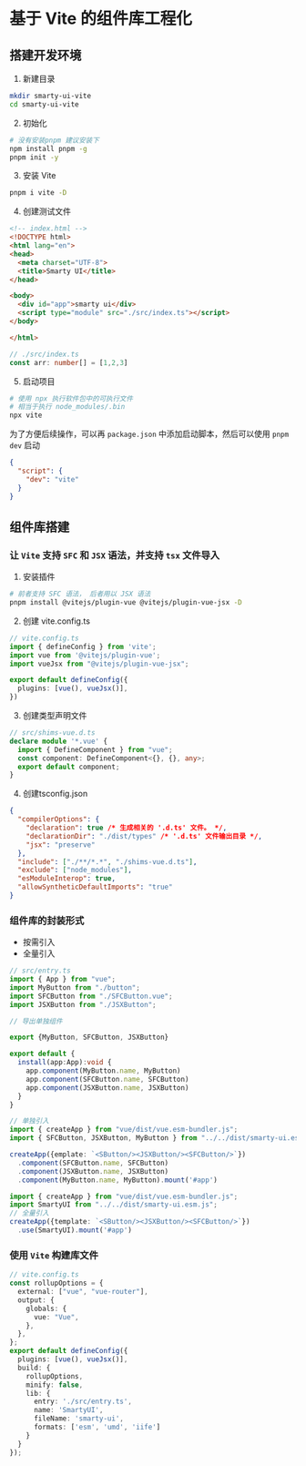 # 基于 Vite 的组件库工程化

## 搭建开发环境

1. 新建目录

```sh
mkdir smarty-ui-vite
cd smarty-ui-vite
```

2. 初始化

```sh
# 没有安装pnpm 建议安装下
npm install pnpm -g
pnpm init -y
```

3. 安装 Vite

```sh
pnpm i vite -D
```

4. 创建测试文件

```html
<!-- index.html -->
<!DOCTYPE html>
<html lang="en">
<head>
  <meta charset="UTF-8">
  <title>Smarty UI</title>
</head>

<body>
  <div id="app">smarty ui</div>
  <script type="module" src="./src/index.ts"></script>
</body>

</html>
```

```ts
// ./src/index.ts
const arr: number[] = [1,2,3]
```

5. 启动项目

```sh
# 使用 npx 执行软件包中的可执行文件
# 相当于执行 node_modules/.bin
npx vite
```

为了方便后续操作，可以再 `package.json` 中添加启动脚本，然后可以使用 `pnpm dev` 启动

```json
{
  "script": {
    "dev": "vite"
  }
}
```

## 组件库搭建

### 让 `Vite` 支持 `SFC` 和 `JSX` 语法，并支持 `tsx` 文件导入

1. 安装插件

```sh
# 前者支持 SFC 语法， 后者用以 JSX 语法
pnpm install @vitejs/plugin-vue @vitejs/plugin-vue-jsx -D
```

2. 创建 vite.config.ts

```ts
// vite.config.ts
import { defineConfig } from 'vite';
import vue from '@vitejs/plugin-vue';
import vueJsx from "@vitejs/plugin-vue-jsx";

export default defineConfig({
  plugins: [vue(), vueJsx()],
})
```

3. 创建类型声明文件

```ts
// src/shims-vue.d.ts
declare module '*.vue' {
  import { DefineComponent } from "vue";
  const component: DefineComponent<{}, {}, any>;
  export default component;
}
```

4. 创建tsconfig.json

```json
{
  "compilerOptions": {
    "declaration": true /* 生成相关的 '.d.ts' 文件。 */,
    "declarationDir": "./dist/types" /* '.d.ts' 文件输出目录 */,
    "jsx": "preserve"
  },
  "include": ["./**/*.*", "./shims-vue.d.ts"],
  "exclude": ["node_modules"],
  "esModuleInterop": true,
  "allowSyntheticDefaultImports": "true"
}

```

### 组件库的封装形式

- 按需引入
- 全量引入

```ts
// src/entry.ts
import { App } from "vue";
import MyButton from "./button";
import SFCButton from "./SFCButton.vue";
import JSXButton from "./JSXButton";

// 导出单独组件

export {MyButton, SFCButton, JSXButton}

export default {
  install(app:App):void {
    app.component(MyButton.name, MyButton)
    app.component(SFCButton.name, SFCButton)
    app.component(JSXButton.name, JSXButton)
  }
}
```

```ts
// 单独引入
import { createApp } from "vue/dist/vue.esm-bundler.js";
import { SFCButton, JSXButton, MyButton } from "../../dist/smarty-ui.esm.js";

createApp({emplate: `<SButton/><JSXButton/><SFCButton/>`})
  .component(SFCButton.name, SFCButton)
  .component(JSXButton.name, JSXButton)
  .component(MyButton.name, MyButton).mount('#app')
```

```ts
import { createApp } from "vue/dist/vue.esm-bundler.js";
import SmartyUI from "../../dist/smarty-ui.esm.js";
// 全量引入
createApp({template: `<SButton/><JSXButton/><SFCButton/>`})
  .use(SmartyUI).mount('#app')
```

### 使用 `Vite` 构建库文件

```ts
// vite.config.ts
const rollupOptions = {
  external: ["vue", "vue-router"],
  output: {
    globals: {
      vue: "Vue",
    },
  },
};
export default defineConfig({
  plugins: [vue(), vueJsx()],
  build: {
    rollupOptions,
    minify: false,
    lib: {
      entry: './src/entry.ts',
      name: 'SmartyUI',
      fileName: 'smarty-ui',
      formats: ['esm', 'umd', 'iife']
    }
  }
});
```
